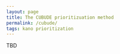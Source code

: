 ```yaml
---
layout: page
title: The CUBUDE prioritizuation method
permalink: /cubude/
tags: kano prioritization
---
```


TBD
